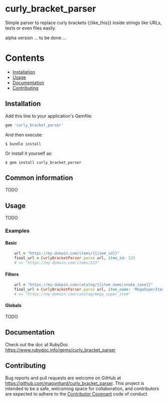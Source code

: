 # curly_bracket_parser

Simple parser to replace curly brackets {{like_this}} inside strings like URLs, texts or even files easily.

alpha version ... to be done ...






# Contents

* [Installation](#installation)
* [Usage](#usage)
* [Documentation](#documentation)
* [Contributing](#contributing)




<a name="installation"></a>
## Installation

Add this line to your application's Gemfile:

```ruby
gem 'curly_bracket_parser'
```

And then execute:

    $ bundle install

Or install it yourself as:

    $ gem install curly_bracket_parser
    
## Common information

TODO






<a name="usage"></a>
## Usage

TODO

### Examples

#### Basic

```ruby
    url = "https://my-domain.com/items/{{item_id}}"
    final_url = CurlyBracketParser.parse url, item_id: 123
    # => "https://my-domain.com/items/123"
```

#### Filters

```ruby
    url = "https://my-domain.com/catalog/{{item_name|snake_case}}"
    final_url = CurlyBracketParser.parse url, item_name: 'MegaSuperItem'
    # => "https://my-domain.com/catalog/mega_super_item"
```

#### Globals

TODO




<a name="documentation"></a>
## Documentation
Check out the doc at RubyDoc
<a href="https://www.rubydoc.info/gems/curly_bracket_parser">https://www.rubydoc.info/gems/curly_bracket_parser</a>





<a name="contributing"></a>
## Contributing

Bug reports and pull requests are welcome on GitHub at https://github.com/magynhard/curly_bracket_parser. This project is intended to be a safe, welcoming space for collaboration, and contributors are expected to adhere to the [Contributor Covenant](http://contributor-covenant.org) code of conduct.

